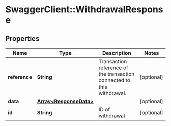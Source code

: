 # SwaggerClient::WithdrawalResponse

## Properties
Name | Type | Description | Notes
------------ | ------------- | ------------- | -------------
**reference** | **String** | Transaction reference of the transaction connected to this withdrawal. | [optional] 
**data** | [**Array&lt;ResponseData&gt;**](ResponseData.md) |  | [optional] 
**id** | **String** | ID of withdrawal | [optional] 

